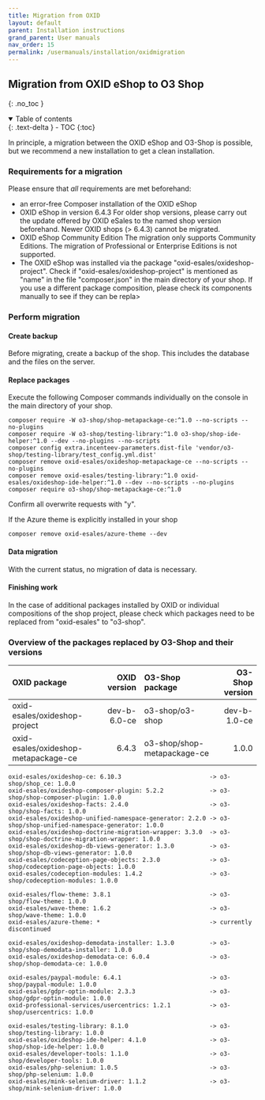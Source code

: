 ```yaml
---
title: Migration from OXID 
layout: default
parent: Installation instructions
grand_parent: User manuals
nav_order: 15
permalink: /usermanuals/installation/oxidmigration
---
```


## Migration from OXID eShop to O3 Shop
{: .no_toc }

<details open markdown="block">
  <summary>
    Table of contents
  </summary>
  {: .text-delta }
- TOC
{:toc}
</details>

In principle, a migration between the OXID eShop and O3-Shop is possible, but we recommend a new installation to get a clean installation.

### Requirements for a migration

Please ensure that *all* requirements are met beforehand:

- an error-free Composer installation of the OXID eShop
- OXID eShop in version 6.4.3
For older shop versions, please carry out the update offered by OXID eSales to the named shop version beforehand. Newer OXID shops (> 6.4.3) cannot be migrated.
- OXID eShop Community Edition
The migration only supports Community Editions. The migration of Professional or Enterprise Editions is not supported.
- The OXID eShop was installed via the package "oxid-esales/oxideshop-project".
Check if "oxid-esales/oxideshop-project" is mentioned as "name" in the file "composer.json" in the main directory of your shop. If you use a different package composition, please check its components manually to see if they can be repla>

### Perform migration
#### Create backup

Before migrating, create a backup of the shop. This includes the database and the files on the server.

#### Replace packages

Execute the following Composer commands individually on the console in the main directory of your shop.
```
composer require -W o3-shop/shop-metapackage-ce:^1.0 --no-scripts --no-plugins
composer require -W o3-shop/testing-library:^1.0 o3-shop/shop-ide-helper:^1.0 --dev --no-plugins --no-scripts
composer config extra.incenteev-parameters.dist-file 'vendor/o3-shop/testing-library/test_config.yml.dist'
composer remove oxid-esales/oxideshop-metapackage-ce --no-scripts --no-plugins
composer remove oxid-esales/testing-library:^1.0 oxid-esales/oxideshop-ide-helper:^1.0 --dev --no-scripts --no-plugins
composer require o3-shop/shop-metapackage-ce:^1.0
```

Confirm all overwrite requests with "y".

If the Azure theme is explicitly installed in your shop
```
composer remove oxid-esales/azure-theme --dev
```

#### Data migration

With the current status, no migration of data is necessary.

#### Finishing work

In the case of additional packages installed by OXID or individual compositions of the shop project, please check which packages need to be replaced from "oxid-esales" to "o3-shop".

### Overview of the packages replaced by O3-Shop and their versions

| OXID package                         | OXID version  | O3-Shop package             | O3-Shop version |
|:-------------------------------------|--------------:|:----------------------------|----------------:|
| oxid-esales/oxideshop-project        | dev-b-6.0-ce  | o3-shop/o3-shop             | dev-b-1.0-ce    |
| oxid-esales/oxideshop-metapackage-ce | 6.4.3         | o3-shop/shop-metapackage-ce | 1.0.0           |

```
oxid-esales/oxideshop-ce: 6.10.3                         -> o3-shop/shop_ce: 1.0.0
oxid-esales/oxideshop-composer-plugin: 5.2.2             -> o3-shop/shop-composer-plugin: 1.0.0
oxid-esales/oxideshop-facts: 2.4.0                       -> o3-shop/shop-facts: 1.0.0
oxid-esales/oxideshop-unified-namespace-generator: 2.2.0 -> o3-shop/shop-unified-namespace-generator: 1.0.0
oxid-esales/oxideshop-doctrine-migration-wrapper: 3.3.0  -> o3-shop/shop-doctrine-migration-wrapper: 1.0.0
oxid-esales/oxideshop-db-views-generator: 1.3.0          -> o3-shop/shop-db-views-generator: 1.0.0
oxid-esales/codeception-page-objects: 2.3.0              -> o3-shop/codeception-page-objects: 1.0.0
oxid-esales/codeception-modules: 1.4.2                   -> o3-shop/codeception-modules: 1.0.0

oxid-esales/flow-theme: 3.8.1                            -> o3-shop/flow-theme: 1.0.0
oxid-esales/wave-theme: 1.6.2                            -> o3-shop/wave-theme: 1.0.0
oxid-esales/azure-theme: *                               -> currently discontinued

oxid-esales/oxideshop-demodata-installer: 1.3.0          -> o3-shop/shop-demodata-installer: 1.0.0
oxid-esales/oxideshop-demodata-ce: 6.0.4                 -> o3-shop/shop-demodata-ce: 1.0.0

oxid-esales/paypal-module: 6.4.1                         -> o3-shop/paypal-module: 1.0.0
oxid-esales/gdpr-optin-module: 2.3.3                     -> o3-shop/gdpr-optin-module: 1.0.0
oxid-professional-services/usercentrics: 1.2.1           -> o3-shop/usercentrics: 1.0.0

oxid-esales/testing-library: 8.1.0                       -> o3-shop/testing-library: 1.0.0
oxid-esales/oxideshop-ide-helper: 4.1.0                  -> o3-shop/shop-ide-helper: 1.0.0
oxid-esales/developer-tools: 1.1.0                       -> o3-shop/developer-tools: 1.0.0
oxid-esales/php-selenium: 1.0.5                          -> o3-shop/php-selenium: 1.0.0
oxid-esales/mink-selenium-driver: 1.1.2                  -> o3-shop/mink-selenium-driver: 1.0.0
```
